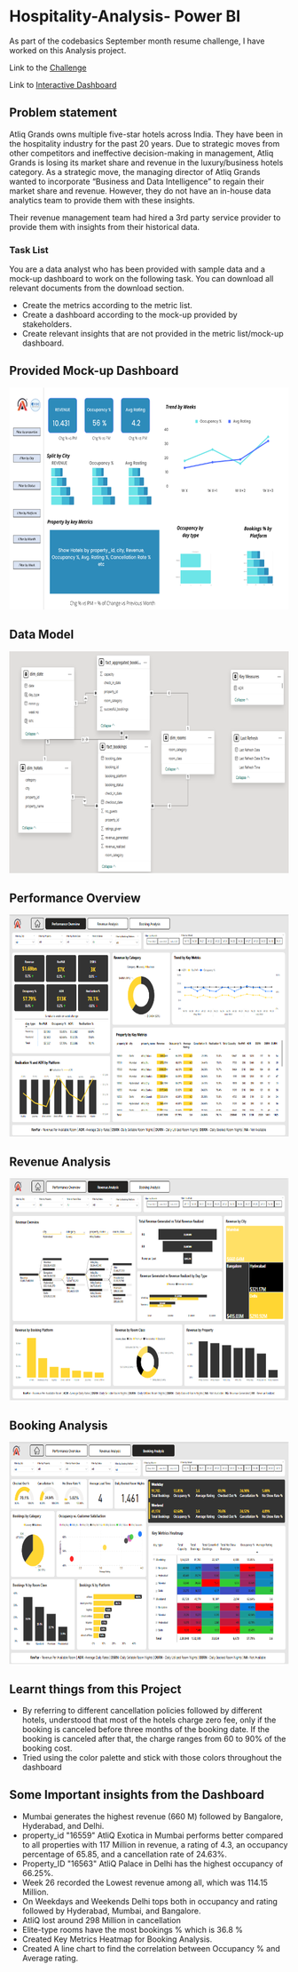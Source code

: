 # Hospitality-Analysis- Power BI

As part of the codebasics September month resume challenge, I have worked on this Analysis project.

Link to the [Challenge](https://codebasics.io/challenge/codebasics-resume-project-challenge/4)

Link to [Interactive Dashboard](https://app.powerbi.com/view?r=eyJrIjoiZGIzMGExZmQtN2I5MC00MGNmLWI2ZGMtOTQ1NzBhYzJmYmZhIiwidCI6ImM2ZTU0OWIzLTVmNDUtNDAzMi1hYWU5LWQ0MjQ0ZGM1YjJjNCJ9&pageName=c46f8460e326e3dbb158)

## Problem statement

Atliq Grands owns multiple five-star hotels across India. They have been in the hospitality industry for the past 20 years. Due to strategic moves from other competitors and ineffective decision-making in management, Atliq Grands is losing its market share and revenue in the luxury/business hotels category. As a strategic move, the managing director of Atliq Grands wanted to incorporate “Business and Data Intelligence” to regain their market share and revenue. However, they do not have an in-house data analytics team to provide them with these insights.

Their revenue management team had hired a 3rd party service provider to provide them with insights from their historical data.

### Task List

You are a data analyst who has been provided with sample data and a mock-up dashboard to work on the following task. You can download all relevant documents from the download section.

- Create the metrics according to the metric list. 
- Create a dashboard according to the mock-up provided by stakeholders. 
- Create relevant insights that are not provided in the metric list/mock-up dashboard.

## Provided Mock-up Dashboard
<p align="center">
    <img src='https://github.com/Dinesh281197/Hospitality-Analysis/blob/main/Dataset/mock%20up%20dashboard_atliq%20grands.png' height="400" width="600">
</p>


## Data Model

<p align="center">
    <img src='https://github.com/Dinesh281197/Hospitality-Analysis/blob/main/Report%20Screenshots/Data%20Model.png' height="400">
</p>


## Performance Overview

<p align="center">
    <img src='https://github.com/Dinesh281197/Hospitality-Analysis/blob/main/Report%20Screenshots/Performance%20Overview.png' height="400">
</p>

## Revenue Analysis

<p align="center">
    <img src='https://github.com/Dinesh281197/Hospitality-Analysis/blob/main/Report%20Screenshots/Revenue%20Analysis.png' height="400">
</p>

## Booking Analysis

<p align="center">
    <img src='https://github.com/Dinesh281197/Hospitality-Analysis/blob/main/Report%20Screenshots/Booking%20Analysis.png' height="400">
</p>

## Learnt things from this Project 
- By referring to different cancellation policies followed by different hotels, understood that most of the hotels charge zero fee, only if the booking is canceled before three months of the booking date. If the booking is canceled after that, the charge ranges from 60 to 90% of the booking cost.
- Tried using the color palette and stick with those colors throughout the dashboard

## Some Important insights from the Dashboard

- Mumbai generates the highest revenue (660 M) followed by Bangalore, Hyderabad, and Delhi.
- property_id	"16559" AtliQ Exotica in Mumbai performs better compared to all properties with 117 Million in revenue, a rating of 4.3, an occupancy percentage of 65.85, and a cancellation rate of 24.63%.
- Property_ID "16563" AtliQ Palace in Delhi has the highest occupancy of 66.25%.
- Week 26 recorded the Lowest revenue among all, which was 114.15 Million.
- On Weekdays and Weekends Delhi tops both in occupancy and rating followed by Hyderabad, Mumbai, and Bangalore.
- AtliQ lost around 298 Million in cancellation 
- Elite-type rooms have the most bookings % which is 36.8 %
- Created Key Metrics Heatmap for Booking Analysis.
- Created A line chart to find the correlation between Occupancy % and Average rating.

